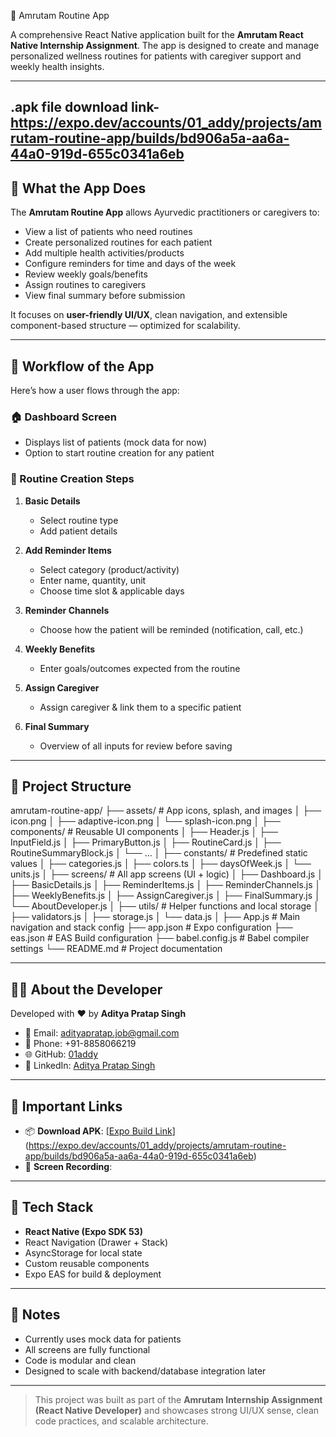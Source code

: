 🌿 Amrutam Routine App

A comprehensive React Native application built for the **Amrutam React Native Internship Assignment**. The app is designed to create and manage personalized wellness routines for patients with caregiver support and weekly health insights.

---

## .apk file download link- https://expo.dev/accounts/01_addy/projects/amrutam-routine-app/builds/bd906a5a-aa6a-44a0-919d-655c0341a6eb

## 📱 What the App Does

The **Amrutam Routine App** allows Ayurvedic practitioners or caregivers to:

- View a list of patients who need routines
- Create personalized routines for each patient
- Add multiple health activities/products
- Configure reminders for time and days of the week
- Review weekly goals/benefits
- Assign routines to caregivers
- View final summary before submission

It focuses on **user-friendly UI/UX**, clean navigation, and extensible component-based structure — optimized for scalability.

---

## 🔄 Workflow of the App

Here’s how a user flows through the app:

### 🏠 Dashboard Screen
- Displays list of patients (mock data for now)
- Option to start routine creation for any patient

### 📝 Routine Creation Steps

1. **Basic Details**
   - Select routine type
   - Add patient details

2. **Add Reminder Items**
   - Select category (product/activity)
   - Enter name, quantity, unit
   - Choose time slot & applicable days

3. **Reminder Channels**
   - Choose how the patient will be reminded (notification, call, etc.)

4. **Weekly Benefits**
   - Enter goals/outcomes expected from the routine

5. **Assign Caregiver**
   - Assign caregiver & link them to a specific patient

6. **Final Summary**
   - Overview of all inputs for review before saving

---

## 🧱 Project Structure

amrutam-routine-app/
├── assets/                         # App icons, splash, and images
│   ├── icon.png
│   ├── adaptive-icon.png
│   └── splash-icon.png
│
├── components/                     # Reusable UI components
│   ├── Header.js
│   ├── InputField.js
│   ├── PrimaryButton.js
│   ├── RoutineCard.js
│   ├── RoutineSummaryBlock.js
│   └── ...
│
├── constants/                      # Predefined static values
│   ├── categories.js
│   ├── colors.ts
│   ├── daysOfWeek.js
│   └── units.js
│
├── screens/                        # All app screens (UI + logic)
│   ├── Dashboard.js
│   ├── BasicDetails.js
│   ├── ReminderItems.js
│   ├── ReminderChannels.js
│   ├── WeeklyBenefits.js
│   ├── AssignCaregiver.js
│   ├── FinalSummary.js
│   └── AboutDeveloper.js
│
├── utils/                          # Helper functions and local storage
│   ├── validators.js
│   ├── storage.js
│   └── data.js
│
├── App.js                          # Main navigation and stack config
├── app.json                        # Expo configuration
├── eas.json                        # EAS Build configuration
├── babel.config.js                 # Babel compiler settings
└── README.md                       # Project documentation

---

## 👨‍💻 About the Developer

Developed with ❤️ by **Aditya Pratap Singh**

- 📧 Email: [adityapratap.job@gmail.com](mailto:adityapratap.job@gmail.com)
- 📱 Phone: +91-8858066219
- 🌐 GitHub: [01addy](https://github.com/01addy)
- 🔗 LinkedIn: [Aditya Pratap Singh](https://www.linkedin.com/in/adityapratap2712)

---

## 🔗 Important Links

- 📦 **Download APK**: [[Expo Build Link](https://expo.dev/accounts/01_addy/projects/amrutam-routine-app/builds/bd906a5a-aa6a-44a0-919d-655c0341a6eb)](https://expo.dev/accounts/01_addy/projects/amrutam-routine-app/builds/bd906a5a-aa6a-44a0-919d-655c0341a6eb)
- 🎥 **Screen Recording**: 


---

## 🚀 Tech Stack

- **React Native (Expo SDK 53)**
- React Navigation (Drawer + Stack)
- AsyncStorage for local state
- Custom reusable components
- Expo EAS for build & deployment

---

## 📌 Notes

- Currently uses mock data for patients
- All screens are fully functional
- Code is modular and clean
- Designed to scale with backend/database integration later

---

> This project was built as part of the **Amrutam Internship Assignment (React Native Developer)** and showcases strong UI/UX sense, clean code practices, and scalable architecture.

